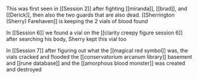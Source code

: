 This was first seen in [[Session 2]] after fighting [[miranda]], [[brad]], and [[Derick]], then also the two guards that are also dead. 
[[Sherrington (Sherry) Farehaven]] is keeping the 2 vials of blood found

In [[Session 6]] we found a vial on the [[clarity creepy figure session 6]] after searching his body, Sherry kept this vial too

In [[Session 7]] after figuring out what the [[magical red symbol]] was, the vials cracked and flooded the [[conservatorium arcanum library]] basement and [[rune database]] and the [[amorphous blood monster]] was created and destroyed

